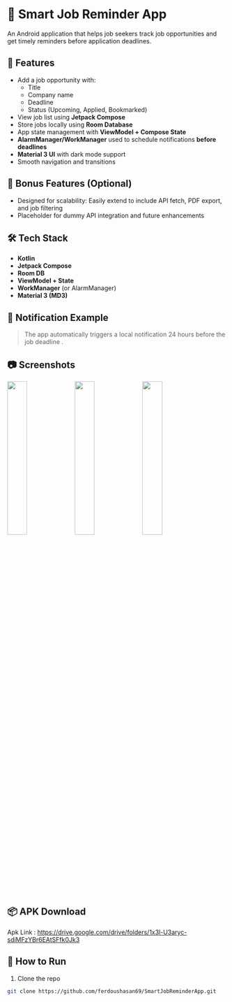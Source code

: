 # 📌 Smart Job Reminder App

An Android application that helps job seekers track job opportunities and get timely reminders before application deadlines.

## 📱 Features

- Add a job opportunity with:
  - Title
  - Company name
  - Deadline
  - Status (Upcoming, Applied, Bookmarked)
- View job list using **Jetpack Compose**
- Store jobs locally using **Room Database**
- App state management with **ViewModel + Compose State**
- **AlarmManager/WorkManager** used to schedule notifications **before deadlines**
- **Material 3 UI** with dark mode support
- Smooth navigation and transitions

## 🚀 Bonus Features (Optional)
- Designed for scalability: Easily extend to include API fetch, PDF export, and job filtering
- Placeholder for dummy API integration and future enhancements

## 🛠 Tech Stack

- **Kotlin**
- **Jetpack Compose**
- **Room DB**
- **ViewModel + State**
- **WorkManager** (or AlarmManager)
- **Material 3 (MD3)**

## 🔔 Notification Example

> The app automatically triggers a local notification 24 hours before the job deadline .

## 📷 Screenshots

<p float="left">
  <img src="https://github.com/user-attachments/assets/2c08827e-879c-49e1-9440-a0b39ea38aee" width="30%" />
  <img src="https://github.com/user-attachments/assets/599fa35c-6292-4f72-a1e0-53259cd45aa9" width="30%" />
  <img src="https://github.com/user-attachments/assets/aa778086-6905-4ce8-b7c9-69f872403234" width="30%" />
</p>

## 📦 APK Download

Apk Link : https://drive.google.com/drive/folders/1x3l-U3aryc-sdiMFzYBr6EAtSFfk0Jk3
## 📂 How to Run

1. Clone the repo
```bash
git clone https://github.com/ferdoushasan69/SmartJobReminderApp.git
